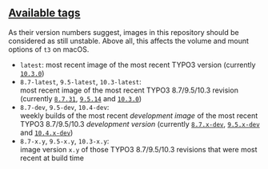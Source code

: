 ## [Available tags](https://hub.docker.com/r/undecaf/typo3-in-a-box/tags)

As their version numbers suggest, images in this repository should be 
considered as still unstable. Above all, this affects the volume and 
mount options of `t3` on macOS.

-   `latest`: most recent image of the most recent TYPO3 version 
    (currently [`10.3.0`](https://packagist.org/packages/typo3/cms#v10.3.0))
-   `8.7-latest`, `9.5-latest`, `10.3-latest`:  
    most recent image of the most recent TYPO3&nbsp;8.7/9.5/10.3
    revision (currently [`8.7.31`](https://packagist.org/packages/typo3/cms#v8.7.31),
    [`9.5.14`](https://packagist.org/packages/typo3/cms#v9.5.14) and
    [`10.3.0`](https://packagist.org/packages/typo3/cms#v10.3.0))
-   `8.7-dev`, `9.5-dev`, `10.4-dev`:  
    weekly builds of the most recent _development image_ of the most
    recent TYPO3&nbsp;8.7/9.5/10.3 _development version_ (currently
    [`8.7.x-dev`](https://packagist.org/packages/typo3/cms#dev-TYPO3_8-7),
    [`9.5.x-dev`](https://packagist.org/packages/typo3/cms#9.5.x-dev) and
    [`10.4.x-dev`](https://packagist.org/packages/typo3/cms#dev-master))
-   `8.7-x.y`, `9.5-x.y`, `10.3-x.y`:  
    image version `x.y` of those TYPO3&nbsp;8.7/9.5/10.3 revisions that were most
    recent at build time
